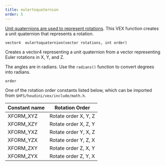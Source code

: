```yaml
---
title: eulertoquaternion
order: 5
---
```

[Unit quaternions are used to represent rotations](http://en.wikipedia.org/wiki/Quaternions_and_spatial_rotation). This VEX function creates a unit quaternion that represents a rotation.

`vector4  eulertoquaternion(vector rotations, int order)`

Creates a vector4 representing a unit quaternion from a vector representing Euler rotations in X, Y, and Z.

The angles are in radians. Use the `radians()` function to convert degrees into radians.

`order`

One of the rotation order constants listed below, which can be imported from `$HFS/houdini/vex/include/math.h`.

| Constant name | Rotation Order |
| --- | --- |
| XFORM_XYZ | Rotate order X, Y, Z |
| XFORM_XZY | Rotate order X, Z, Y |
| XFORM_YXZ | Rotate order Y, X, Z |
| XFORM_YZX | Rotate order Y, Z, X |
| XFORM_ZXY | Rotate order Z, X, Y |
| XFORM_ZYX | Rotate order Z, Y, X |

